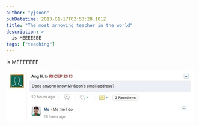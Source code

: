 ```yaml
---
author: "yjsoon"
pubDatetime: 2013-01-17T02:53:28.101Z
title: "The most annoying teacher in the world"
description: >
  is MEEEEEEE
tags: ["teaching"]
---
```

is MEEEEEEE 

![Me being annoying on LMS](../../assets/images/2013/01/NewImage.png)
